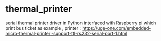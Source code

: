 # thermal_printer
serial thermal printer driver in Python interfaced with Raspberry pi which print bus ticket as example 
, printer : https://uge-one.com/embedded-micro-thermal-printer,-support-ttl-rs232-serial-port-1.html

